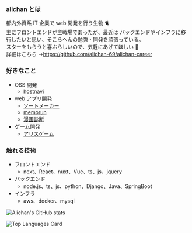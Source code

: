 ### alichan とは

都内外資系 IT 企業で web 開発を行う生物 🐈<br>
主にフロントエンドが主戦場であったが、最近は バックエンドやインフラに移行したいと思い、そこらへんの勉強・開発を頑張っている。<br>
スターをもらうと喜ぶらしいので、気軽にあげてほしい 🌟<br>
詳細はこちら →https://github.com/alichan-69/alichan-career

### 好きなこと

- OSS 開発
  - [hostnavi](https://github.com/alichan-69/hostnavi)
- web アプリ開発
  - [ソートメーカー](https://github.com/alichan-69/sort-maker-front)
  - [memorun](https://github.com/alichan-69/memorun)
  - [漫画診断](https://github.com/alichan-69/recommendcomics)
- ゲーム開発
  - [アリスゲーム](https://github.com/alichan-69/AliceGame)

### 触れる技術

- フロントエンド
  - next、React、nuxt、Vue、ts、js、jquery
- バックエンド
  - node.js、ts、js、python、Django、Java、SpringBoot
- インフラ
  - aws、docker、mysql

![Alichan's GitHub stats](https://github-readme-stats.vercel.app/api?username=alichan-69&theme=tokyonight&layout=compact)

![Top Languages Card](https://github-readme-stats.vercel.app/api/top-langs?username=alichan-69&count_private=true&theme=tokyonight&layout=compact)
